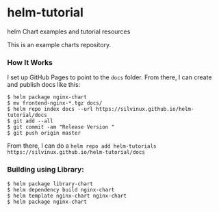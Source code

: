 # helm-tutorial
helm Chart examples and tutorial resources

This is an example charts repository.

### How It Works

I set up GitHub Pages to point to the `docs` folder. From there, I can
create and publish docs like this:

```console
$ helm package nginx-chart
$ mv frontend-nginx-*.tgz docs/
$ helm repo index docs --url https://silvinux.github.io/helm-tutorial/docs
$ git add --all
$ git commit -am "Release Version "
$ git push origin master
```

From there, I can do a `helm repo add helm-tutorials https://silvinux.github.io/helm-tutorial/docs`


### Building using Library:
```
$ helm package library-chart 
$ helm dependency build nginx-chart
$ helm template nginx-chart nginx-chart
$ helm package nginx-chart
```
